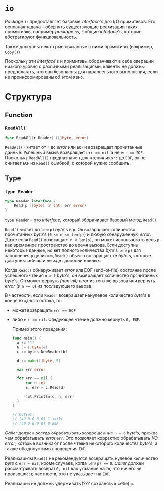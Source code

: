 # `io`

*Package* `io` предоставляет базовые *interface*'s для I/O примитивов. Его основная задача – обернуть существующие реализации таких примитивов, например *package* `os`, в общие *interface*'s, которые абстрагируют функциональность. 

Также доступны некоторые связанные с ними примитивы (например, `Copy()`)

Поскольку эти *interface*'s и примитивы оборачивают в себе операции низкого уровня с различными реализациями, клиенты не должны предполагать, что они безопасны для параллельного выполнения, если не проинформированы об этом явно.



# Структура

## Function

### `ReadAll()`

```go
func ReadAll(r Reader) ([]byte, error)
```

`ReadAll()` читает от `r` до *error* или `EOF` и возвращает прочитанные данные. Успешный вызов возвращает `err == nil`, а не `err == EOF`. Поскольку `ReadAll()` предназначен для чтения из `src` до `EOF`, он не считает `EOF` из `Read()` ошибкой, о которой нужно сообщить.







## Type

### `type Reader`

```go
type Reader interface {
	Read(p []byte) (n int, err error)
}
```

`type Reader` – это *interface*, который оборачивает базовый метод `Read()`.

`Read()` читает до `len(p)` *byte*'s в `p`. Он возвращает количество прочитанных *byte*'s (`0 <= n <= len(p)`) и любую обнаруженную *error*. Даже если `Read()` возвращает `n < len(p)`, он может использовать весь `p` как временное пространство во время вызова. Если доступны некоторые данные, но нет полного количества *byte*'s `len(p)` для заполнения `p` целиком, `Read()` обычно возвращает те *byte*'s, которые доступны сейчас и не ждет дополнительных.

Когда `Read()` обнаруживает *error* или EOF (end-of-file) состояние после успешного чтения `n > 0` *byte*'s, он возвращает количество прочитанных *byte*'s. Он может вернуть *(non-nil) error* из того же вызова или вернуть *error* (и `n == 0`) из последующего вызова. 

В частности, если `Reader` возвращает ненулевое количество *byte*'s в конце входного потока, то:

- может возвращать `err == EOF`

- либо `err == nil`. Следующее чтение должно вернуть `0, EOF`.

  Пример этого поведения:

  ```go
  func main() {
  	a := "1"
  	b := []byte(a)
  	c := bytes.NewReader(b)
  
  	d := make([]byte, 5)
  
  	var err error
  
  	for err == nil {
  		var n int
  		n, err = c.Read(d)
  
  		fmt.Println(d, n, err)
  	}
  }
  
  // Output:
  // [49 0 0 0 0] 1 <nil>
  // [49 0 0 0 0] 0 EOF
  ```

*Caller* должен всегда обрабатывать возвращенные `n > 0` *byte*'s, прежде чем обрабатывать *error* `err`. Это позволяет корректно обрабатывать *I/O error*, которые возникают после чтения некоторого количества *byte*'s, а также оба допустимых поведения `EOF`.

Реализациям `Read()` не рекомендуется возвращать нулевое количество *byte* с `err = nil`, кроме случаев, когда `len(p) == 0`. *Caller* должен рассматривать возврат `0, nil` как указание на то, что ничего не произошло; в частности, это не указывает на `EOF`.

Реализации не должны удерживать (??? сохранять к себе) `p`.